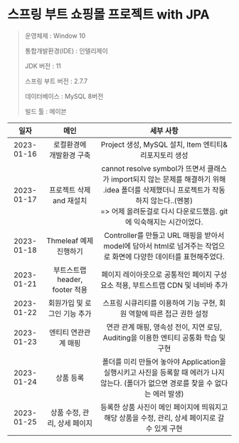 # 스프링 부트 쇼핑몰 프로젝트 with JPA
> 운영체제 : Window 10 <p>
통합개발환경(IDE) : 인텔리제이 <p>
JDK 버전 : 11 <p>
스프링 부트 버전 : 2.7.7 <p>
데이터베이스 : MySQL 8버전 <p>
빌드 툴 : 메이븐



|일자|메인|                                                                   세부 사항                                                                    |
|:------:|:-----:|:------------------------------------------------------------------------------------------------------------------------------------------:|
|2023-01-16|로컬환경에 <br> 개발환경 구축|                                                  Project 생성, MySQL 설치, Item 엔티티&리포지토리 생성                                                   |
|2023-01-17|프로젝트 삭제and 재설치| cannot resolve symbol가 뜨면서 클래스가 import되지 않는 문제를 해결하기 위해 .idea 폴더를 삭제했더니 프로젝트가 작동하지 않는다..(멘붕) <br> => 어제 올려둔걸로 다시 다운로드했음. git에 익숙해지는 시간이었다. |
|2023-01-18|Thmeleaf 예제 진행하기|Controller를 만들고 URL 매핑을 받아서 model에 담아서 html로 넘겨주는 작업으로 화면에 다양한 데이터를 표현해주었다.  |
|2023-01-21|부트스트랩 header, footer 적용|페이지 레이아웃으로 공통적인 페이지 구성요소 적용, 부트스트랩 CDN 및 네비바 추가|
|2023-01-22|회원가입 및 로그인 기능 추가|스프링 시큐리티를 이용하여 기능 구현, 회원 역할에 따른 접근 권한 설정|
|2023-01-23|엔티티 연관관계 매핑|연관 관계 매핑, 영속성 전이, 지연 로딩, Auditing을 이용한 엔티티 공통화 학습 및 구현|
|2023-01-24|상품 등록|폴더를 미리 만들어 놓아야 Application을 실행시키고 사진을 등록할 때 에러가 나지 않는다. (폴더가 없으면 경로를 찾을 수 없다는 에러 발생)|
|2023-01-25|상품 수정, 관리, 상세 페이지|등록한 상품 사진이 메인 페이지에 띄워지고 해당 상품을 수정, 관리, 상세 페이지로 갈 수 있게 구현|
